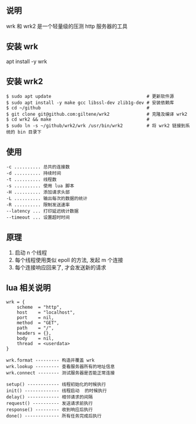 
## 说明
wrk 和 wrk2 是一个轻量级的压测 http 服务器的工具

## 安装 wrk
apt install -y wrk

## 安装 wrk2
```
$ sudo apt update                                    # 更新软件源
$ sudo apt install -y make gcc libssl-dev zlib1g-dev # 安装依赖库
$ cd ~/github                                        #
$ git clone git@github.com:giltene/wrk2              # 克隆及编译 wrk2
$ cd wrk2 && make                                    #
$ sudo ln -s ~/github/wrk2/wrk /usr/bin/wrk2         # 将 wrk2 链接到系统的 bin 目录下
```

## 使用
```
-c .......... 总共的连接数
-d .......... 持续时间
-t .......... 线程数
-s .......... 使用 lua 脚本
-H .......... 添加请求头部
-L .......... 输出每次的数据的统计
-R .......... 限制发送速率
--latency ... 打印延迟统计数据
--timeout ... 设置超时时间
```

## 原理
1. 启动 n 个线程
2. 每个线程使用类似 epoll 的方法, 发起 m 个连接
3. 每个连接响应回来了, 才会发送新的请求

## lua 相关说明
```
wrk = {
    scheme  = "http",
    host    = "localhost",
    port    = nil,
    method  = "GET",
    path    = "/",
    headers = {},
    body    = nil,
    thread  = <userdata>
}

wrk.format --------- 构造并覆盖 wrk
wrk.lookup --------- 查看服务器所有的地址信息
wrk.connect -------- 测试服务器是否能正常连接

setup() ------------ 线程初始化的时候执行
init() ------------- 线程启动  的时候执行
delay() ------------ 相邻请求的间隔
request() ---------- 发送请求前执行
response() --------- 收到响应后执行
done() ------------- 所有任务完成后执行
```

